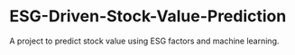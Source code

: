 # ESG-Driven-Stock-Value-Prediction
A project to predict stock value using ESG factors and machine learning.
